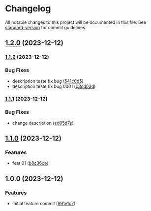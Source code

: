# Changelog

All notable changes to this project will be documented in this file. See [standard-version](https://github.com/conventional-changelog/standard-version) for commit guidelines.

## [1.2.0](https://github.com/gilgledson/gitops-webserverfc/compare/v1.1.2...v1.2.0) (2023-12-12)

### [1.1.2](https://github.com/mokkapps/changelog-generator-demo/compare/v1.1.1...v1.1.2) (2023-12-12)


### Bug Fixes

* description teste fix bug ([541c0d5](https://github.com/mokkapps/changelog-generator-demo/commits/541c0d577f2dc0750ce27b46368a33d0a2a2f607))
* description teste fix bug 0001 ([b3cd03d](https://github.com/mokkapps/changelog-generator-demo/commits/b3cd03d58b43f39a653fb394dad6effd87680d35))

### [1.1.1](https://github.com/mokkapps/changelog-generator-demo/compare/v1.1.0...v1.1.1) (2023-12-12)


### Bug Fixes

* change description ([ed05d7e](https://github.com/mokkapps/changelog-generator-demo/commits/ed05d7e997b63c6f651347520686def9645455d0))

## [1.1.0](https://github.com/mokkapps/changelog-generator-demo/compare/v1.0.0...v1.1.0) (2023-12-12)


### Features

* feat 01 ([b8c36cb](https://github.com/mokkapps/changelog-generator-demo/commits/b8c36cb14b9d96c396a76a16aae526af9192c1a4))

## 1.0.0 (2023-12-12)


### Features

* initial feature commit ([991e1c7](https://github.com/mokkapps/changelog-generator-demo/commits/991e1c71925bbf24d4faf8ae29056777b312ff80))
